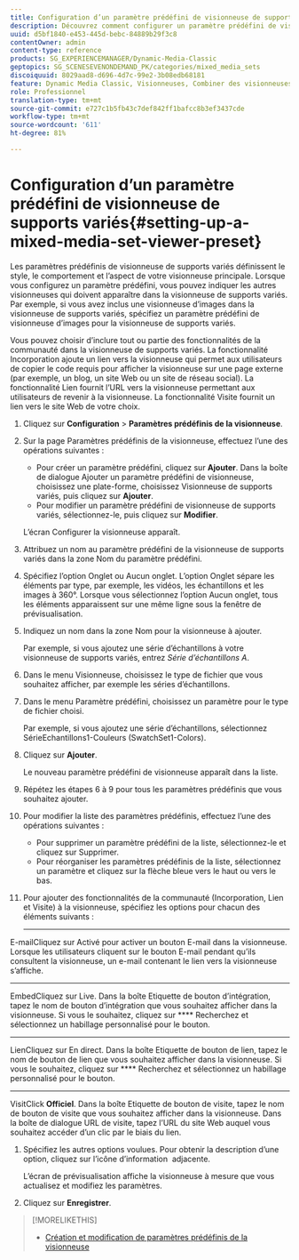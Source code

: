 ```yaml
---
title: Configuration d’un paramètre prédéfini de visionneuse de supports variés
description: Découvrez comment configurer un paramètre prédéfini de visionneuse de supports variés.
uuid: d5bf1840-e453-445d-bebc-84889b29f3c8
contentOwner: admin
content-type: reference
products: SG_EXPERIENCEMANAGER/Dynamic-Media-Classic
geptopics: SG_SCENESEVENONDEMAND_PK/categories/mixed_media_sets
discoiquuid: 8029aad8-d696-4d7c-99e2-3b08edb68181
feature: Dynamic Media Classic, Visionneuses, Combiner des visionneuses de supports
role: Professionnel
translation-type: tm+mt
source-git-commit: e727c1b5fb43c7def842ff1bafcc8b3ef3437cde
workflow-type: tm+mt
source-wordcount: '611'
ht-degree: 81%

---
```



# Configuration d’un paramètre prédéfini de visionneuse de supports variés{#setting-up-a-mixed-media-set-viewer-preset}

Les paramètres prédéfinis de visionneuse de supports variés définissent le style, le comportement et l’aspect de votre visionneuse principale. Lorsque vous configurez un paramètre prédéfini, vous pouvez indiquer les autres visionneuses qui doivent apparaître dans la visionneuse de supports variés. Par exemple, si vous avez inclus une visionneuse d’images dans la visionneuse de supports variés, spécifiez un paramètre prédéfini de visionneuse d’images pour la visionneuse de supports variés.

Vous pouvez choisir d’inclure tout ou partie des fonctionnalités de la communauté dans la visionneuse de supports variés. La fonctionnalité Incorporation ajoute un lien vers la visionneuse qui permet aux utilisateurs de copier le code requis pour afficher la visionneuse sur une page externe (par exemple, un blog, un site Web ou un site de réseau social). La fonctionnalité Lien fournit l’URL vers la visionneuse permettant aux utilisateurs de revenir à la visionneuse. La fonctionnalité Visite fournit un lien vers le site Web de votre choix.

1. Cliquez sur **Configuration** > **Paramètres prédéfinis de la visionneuse**.
1. Sur la page Paramètres prédéfinis de la visionneuse, effectuez l’une des opérations suivantes :

   * Pour créer un paramètre prédéfini, cliquez sur **Ajouter**. Dans la boîte de dialogue Ajouter un paramètre prédéfini de visionneuse, choisissez une plate-forme, choisissez Visionneuse de supports variés, puis cliquez sur **Ajouter**.
   * Pour modifier un paramètre prédéfini de visionneuse de supports variés, sélectionnez-le, puis cliquez sur **Modifier**.

   L’écran Configurer la visionneuse apparaît.

1. Attribuez un nom au paramètre prédéfini de la visionneuse de supports variés dans la zone Nom du paramètre prédéfini.
1. Spécifiez l’option Onglet ou Aucun onglet. L’option Onglet sépare les éléments par type, par exemple, les vidéos, les échantillons et les images à 360°. Lorsque vous sélectionnez l’option Aucun onglet, tous les éléments apparaissent sur une même ligne sous la fenêtre de prévisualisation.
1. Indiquez un nom dans la zone Nom pour la visionneuse à ajouter.

   Par exemple, si vous ajoutez une série d’échantillons à votre visionneuse de supports variés, entrez *Série d’échantillons A*.

1. Dans le menu Visionneuse, choisissez le type de fichier que vous souhaitez afficher, par exemple les séries d’échantillons.
1. Dans le menu Paramètre prédéfini, choisissez un paramètre pour le type de fichier choisi.

   Par exemple, si vous ajoutez une série d’échantillons, sélectionnez SérieEchantillons1-Couleurs (SwatchSet1-Colors).

1. Cliquez sur **Ajouter**.

   Le nouveau paramètre prédéfini de visionneuse apparaît dans la liste.

1. Répétez les étapes 6 à 9 pour tous les paramètres prédéfinis que vous souhaitez ajouter.
1. Pour modifier la liste des paramètres prédéfinis, effectuez l’une des opérations suivantes :

   * Pour supprimer un paramètre prédéfini de la liste, sélectionnez-le et cliquez sur Supprimer.
   * Pour réorganiser les paramètres prédéfinis de la liste, sélectionnez un paramètre et cliquez sur la flèche bleue vers le haut ou vers le bas.

1. Pour ajouter des fonctionnalités de la communauté (Incorporation, Lien et Visite) à la visionneuse, spécifiez les options pour chacun des éléments suivants :

   * ****
E-mailCliquez sur Activé pour activer un bouton E-mail dans la visionneuse. Lorsque les utilisateurs cliquent sur le bouton E-mail pendant qu’ils consultent la visionneuse, un e-mail contenant le lien vers la visionneuse s’affiche.

   * ****
EmbedCliquez sur Live. Dans la boîte Etiquette de bouton d’intégration, tapez le nom de bouton d’intégration que vous souhaitez afficher dans la visionneuse. Si vous le souhaitez, cliquez sur 
**** Recherchez et sélectionnez un habillage personnalisé pour le bouton.

   * ****
LienCliquez sur En direct. Dans la boîte Etiquette de bouton de lien, tapez le nom de bouton de lien que vous souhaitez afficher dans la visionneuse. Si vous le souhaitez, cliquez sur 
**** Recherchez et sélectionnez un habillage personnalisé pour le bouton.

   * ****
VisitClick 
**Officiel**. Dans la boîte Etiquette de bouton de visite, tapez le nom de bouton de visite que vous souhaitez afficher dans la visionneuse. Dans la boîte de dialogue URL de visite, tapez l’URL du site Web auquel vous souhaitez accéder d’un clic par le biais du lien.

1. Spécifiez les autres options voulues. Pour obtenir la description d’une option, cliquez sur l’icône d’information  adjacente.

   L’écran de prévisualisation affiche la visionneuse à mesure que vous actualisez et modifiez les paramètres.

1. Cliquez sur **Enregistrer**.

>[!MORELIKETHIS]
>
>* [Création et modification de paramètres prédéfinis de la visionneuse](application-setup.md#adding_and_editing_viewer_presets)

